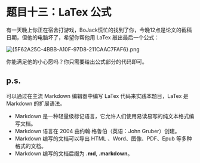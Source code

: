 # 题目十三：LaTex 公式

有一天晚上你正在宿舍打游戏，BoJack慌忙的找到了你，今晚12点是论文的截稿日期，但他的电脑坏了，希望你帮他用 LaTex 敲出最后一个公式：

![{5F62A25C-4BBB-A10F-97D8-211CAAC7FAF6}.png](https://i.loli.net/2020/10/19/vNAWPXCRTJesiBj.png)

你能满足他的小心愿吗？你只需要给出公式部分的代码即可。

## p.s.
可以通过在主流 Markdown 编辑器中编写 LaTex 代码来实践本题目，LaTex 是 Markdown 的扩展语法。
- Markdown 是一种轻量级标记语言，它允许人们使用易读易写的纯文本格式编写文档。
- Markdown 语言在 2004 由约翰·格鲁伯（英语：John Gruber）创建。
- Markdown 编写的文档可以导出 HTML 、Word、图像、PDF、Epub 等多种格式的文档。
- Markdown 编写的文档后缀为 **.md**, **.markdown**。